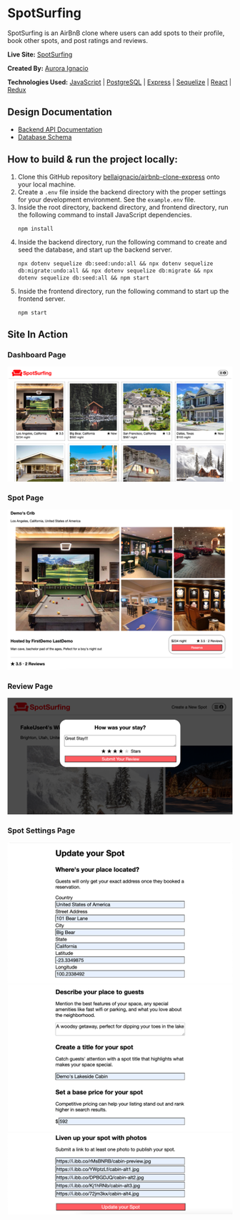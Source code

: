 # SpotSurfing

SpotSurfing is an AirBnB clone where users can add spots to their profile, book other spots, and post ratings and reviews.

**Live Site:** [SpotSurfing](https://airbnb-clone-agql.onrender.com)

**Created By:** [Aurora Ignacio](https://github.com/bellaignacio)

**Technologies Used:** [JavaScript](https://devdocs.io/javascript/) | [PostgreSQL](https://www.postgresql.org/docs/) | [Express](https://expressjs.com/) | [Sequelize](https://sequelize.org/) | [React](https://react.dev/) | [Redux](https://redux.js.org/)

## Design Documentation

* [Backend API Documentation](https://github.com/bellaignacio/airbnb-clone-express/wiki/Backend-Routes)
* [Database Schema](https://github.com/bellaignacio/airbnb-clone-express/wiki/Database-Schema)

## How to build & run the project locally:

 1. Clone this GitHub repository [bellaignacio/airbnb-clone-express](https://github.com/bellaignacio/airbnb-clone-express) onto your local machine.
 2. Create a `.env` file inside the backend directory with the proper settings for your development environment. See the `example.env` file.
 3. Inside the root directory, backend directory, and frontend directory, run the following command to install JavaScript dependencies.
	```
	npm install
	```
 4. Inside the backend directory, run the following command to create and seed the database, and start up the backend server.
	```
    npx dotenv sequelize db:seed:undo:all && npx dotenv sequelize db:migrate:undo:all && npx dotenv sequelize db:migrate && npx dotenv sequelize db:seed:all && npm start
	```
 5. Inside the frontend directory, run the following command to start up the frontend server.
	```
	npm start
	```

## Site In Action

### Dashboard Page
![Dashboard Page](/frontend/public/dashboard.png)

### Spot Page
![Spot Page](/frontend/public/spot.png)

### Review Page
![Review Page](/frontend/public/review.png)

### Spot Settings Page
![Spot Settings Page](/frontend/public/spot-1.png)
![Spot Settings Page](/frontend/public/spot-2.png)
![Spot Settings Page](/frontend/public/spot-3.png)
